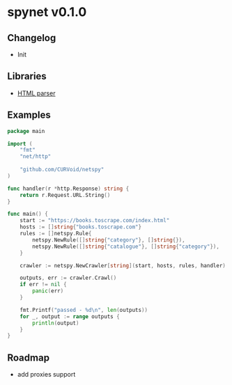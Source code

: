 # spynet v0.1.0
## Changelog
- Init
## Libraries
- <a href="https://golang.org/x/net/html">HTML parser</a>
## Examples
```go
package main

import (
	"fmt"
	"net/http"
	
	"github.com/CURVoid/netspy"
)

func handler(r *http.Response) string {
	return r.Request.URL.String()
}

func main() {
	start := "https://books.toscrape.com/index.html"
	hosts := []string{"books.toscrape.com"}
	rules := []netspy.Rule{
		netspy.NewRule([]string{"category"}, []string{}),
		netspy.NewRule([]string{"catalogue"}, []string{"category"}),
	}

	crawler := netspy.NewCrawler[string](start, hosts, rules, handler)

	outputs, err := crawler.Crawl()
	if err != nil {
		panic(err)
	}

	fmt.Printf("passed - %d\n", len(outputs))
	for _, output := range outputs {
		println(output)
	}
}
```
## Roadmap
- add proxies support